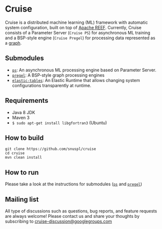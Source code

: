 # Cruise

Cruise is a distributed machine learning (ML) framework with automatic system configuration, built on top of [Apache REEF]('https://reef.apache.org').
Currently, Cruise consists of a Parameter Server (`Cruise PS`) for asynchronous ML training and a BSP-style engine (`Cruise Pregel`) for  processing data represented as a [graph](https://en.wikipedia.org/wiki/Graph_(discrete_mathematics)).

## Submodules

* [`ps`](https://github.com/snuspl/cay/tree/master/ps): An asynchronous ML processing engine based on Parameter Server.
* [`pregel`](https://github.com/snuspl/cay/tree/master/pregel): A BSP-style graph processing engines
* [`elastic-tables`](https://github.com/snuspl/cay/tree/master/services/et): An Elastic Runtime that allows changing system configurations transparently at runtime.

## Requirements

- Java 8 JDK
- Maven 3
- `$ sudo apt-get install libgfortran3` (Ubuntu)

## How to build

```
git clone https://github.com/snuspl/cruise
cd cruise
mvn clean install
```

## How to run

Please take a look at the instructions for submodules ([`ps`](https://github.com/snuspl/cay/tree/master/ps) and [`pregel`](https://github.com/snuspl/cay/tree/master/pregel))

## Mailing list
All type of discussions such as questions, bug reports, and feature requests are always welcome!
Please contact us and share your thoughts by subscribing to cruise-discussion@googlegroups.com
